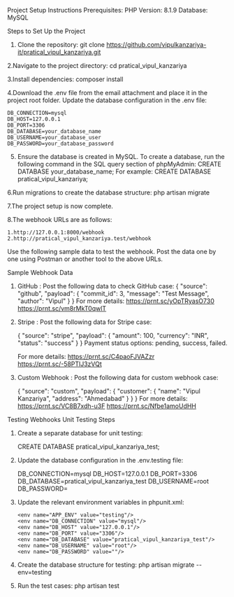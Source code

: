 Project Setup Instructions
Prerequisites:
PHP Version: 8.1.9
Database: MySQL

Steps to Set Up the Project

1. Clone the repository:
   git clone https://github.com/vipulkanzariya-it/pratical_vipul_kanzariya.git

2.Navigate to the project directory:
cd pratical_vipul_kanzariya

3.Install dependencies:
composer install

4.Download the .env file from the email attachment and place it in the project root folder.
Update the database configuration in the .env file:

    DB_CONNECTION=mysql
    DB_HOST=127.0.0.1
    DB_PORT=3306
    DB_DATABASE=your_database_name
    DB_USERNAME=your_database_user
    DB_PASSWORD=your_database_password

5. Ensure the database is created in MySQL.
   To create a database, run the following command in the SQL query section of phpMyAdmin:
   CREATE DATABASE your_database_name;
   For example:
   CREATE DATABASE pratical_vipul_kanzariya;

6.Run migrations to create the database structure:
php artisan migrate

7.The project setup is now complete.

8.The webhook URLs are as follows:

    1.http://127.0.0.1:8000/webhook
    2.http://pratical_vipul_kanzariya.test/webhook

Use the following sample data to test the webhook.
Post the data one by one using Postman or another tool to the above URLs.

Sample Webhook Data

1.  GitHub : Post the following data to check GitHub case:
    {
    "source": "github",
    "payload": {
    "commit_id": 3,
    "message": "Test Message",
    "author": "Vipul"
    }
    }
    For more details:
    https://prnt.sc/yOpTRyasO730
    https://prnt.sc/vm8rMkT0qwlT

2.  Stripe : Post the following data for Stripe case:

    {
    "source": "stripe",
    "payload": {
    "amount": 100,
    "currency": "INR",
    "status": "success"
    }
    }
    Payment status options: pending, success, failed.

    For more details:
    https://prnt.sc/C4paoFJVAZzr
    https://prnt.sc/-58PTlJ3zVQt

3.  Custom Webhook : Post the following data for custom webhook case:

    {
    "source": "custom",
    "payload": {
    "customer": {
    "name": "Vipul Kanzariya",
    "address": "Ahmedabad"
    }
    }
    }
    For more details:
    https://prnt.sc/VC8B7xdh-u3F
    https://prnt.sc/Nfbe1amoUdHH

Testing Webhooks
Unit Testing Steps

1.  Create a separate database for unit testing:

    CREATE DATABASE pratical_vipul_kanzariya_test;

2.  Update the database configuration in the .env.testing file:

    DB_CONNECTION=mysql
    DB_HOST=127.0.0.1
    DB_PORT=3306
    DB_DATABASE=pratical_vipul_kanzariya_test
    DB_USERNAME=root
    DB_PASSWORD=

3.  Update the relevant environment variables in phpunit.xml:

        <env name="APP_ENV" value="testing"/>
        <env name="DB_CONNECTION" value="mysql"/>
        <env name="DB_HOST" value="127.0.0.1"/>
        <env name="DB_PORT" value="3306"/>
        <env name="DB_DATABASE" value="pratical_vipul_kanzariya_test"/>
        <env name="DB_USERNAME" value="root"/>
        <env name="DB_PASSWORD" value=""/>

4.  Create the database structure for testing:
    php artisan migrate --env=testing
5.  Run the test cases:
    php artisan test
